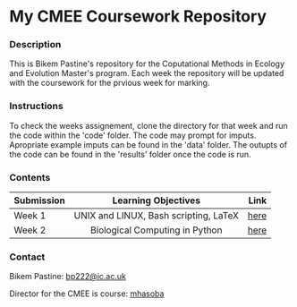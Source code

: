 # My CMEE Coursework Repository

### Description
This is Bikem Pastine's repository for the Coputational Methods in Ecology and Evolution Master's program. Each week the repository will be updated with the coursework for the prvious week for marking. 

### Instructions
To check the weeks assignement, clone the directory for that week and run the code within the 'code' folder. The code may prompt for imputs. Apropriate example imputs can be found in the 'data' folder. The outupts of the code can be found in the 'results' folder once the code is run. 

### Contents
| Submission  |      Learning Objectives      |  Link |
|----------|:-------------:|------:|
| Week 1 |  UNIX and LINUX, Bash scripting, LaTeX | [here](https://github.com/bikempastine/CMEECourseWork/tree/main/week1) |
| Week 2 |   Biological Computing in Python    |   [here](https://github.com/bikempastine/CMEECourseWork/tree/main/week2) |

### Contact
Bikem Pastine: bp222@ic.ac.uk

Director for the CMEE is course: [mhasoba](https://github.com/mhasoba/TheMulQuaBio)